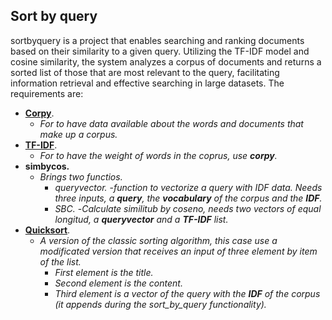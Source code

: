 ## Sort by query

sortbyquery is a project that enables searching and ranking documents based on their similarity to a given query. Utilizing the TF-IDF model and cosine similarity, the system analyzes a corpus of documents and returns a sorted list of those that are most relevant to the query, facilitating information retrieval and effective searching in large datasets.
The requirements are:
- [**Corpy**](https://www.github.com/Ariiies/corpy).
    - *For to have data available about the words and documents that make up a corpus.*
- [**TF-IDF**](https://www.github.com/Ariiies/tfidf).
    - *For to have the weight of words in the coprus, use **corpy**.*
- **simbycos.**
    - *Brings two functios.*
        - *queryvector.*
            -*function to vectorize a query with *IDF* data. Needs three inputs, a **query**, the **vocabulary** of the corpus and the **IDF**.*
        - *SBC.*
            -*Calculate similitub by coseno, needs two vectors of equal longitud, a **queryvector** and a **TF-IDF** list.*
- [**Quicksort**](https://www.github.com/Ariiies/quicsort).
    - *A version of the classic sorting algorithm, this case use a modificated version that receives an input of three element by item of the list.*
        - *First element is the title.*
        - *Second element is the content.*
        - *Third element is a vector of the query with the **IDF** of the corpus (it appends during the sort_by_query functionality).*
